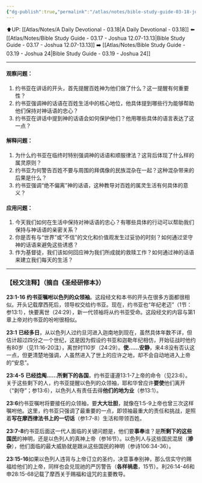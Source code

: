 ```yaml
---
{"dg-publish":true,"permalink":"/atlas/notes/bible-study-guide-03-18-joshua-23/","noteIcon":""}
---
```


⬆️UP: [[Atlas/Notes/A Daily Devotional - 03.18\|A Daily Devotional - 03.18]]
⬅️ [[Atlas/Notes/Bible Study Guide - 03.17 - Joshua 12.07-13.13\|Bible Study Guide - 03.17 - Joshua 12.07-13.13]]
➡️ [[Atlas/Notes/Bible Study Guide - 03.19 - Joshua 24\|Bible Study Guide - 03.19 - Joshua 24]] 

---

#### 观察问题：

1. 约书亚在讲话的开头，首先提醒百姓神为他们做了什么？这一提醒有何重要性？
2. 约书亚强调神的话语在百姓生活中的核心地位，他具体提到哪些行为能够帮助他们保持对神话语的忠心？
3. 约书亚在讲话中提到神的话语会如何保护他们？他用哪些具体的语言表达了这一点？

#### 解释问题：

1. 为什么约书亚在临终时特别强调神的话语和顺服律法？这背后体现了什么样的属灵原则？
2. 约书亚为何警告百姓不要与周围的拜偶像的民族混杂在一起？这种混杂带来的后果是什么？
3. 约书亚强调“绝不偏离”神的话语，这种教导对百姓的属灵生活有何具体的意义？

#### 应用问题：

1. 今天我们如何在生活中保持对神话语的忠心？有哪些具体的行动可以帮助我们保持与神话语的亲密关系？
2. 你是否有与“世界”或“不信”的文化和价值观发生过妥协的时刻？如何通过坚守神的话语来避免这些诱惑？
3. 作为基督徒，我们该如何回应神为我们所成就的救赎工作？如何通过神的话语来建立我们每天的生活？

---
### 【经文注释】（摘自《圣经研修本》）

**23:1-16** **约书亚嘱咐以色列的众领袖**。这段经文和本书的开头在很多方面都很相似。开头记载摩西死后，领导权交给约书亚。现在，约书亚也“年纪老迈”（1节：参13:1），快要离世（24:29），新一代领袖将从约书亚受命。这段经文的内容与第1章上帝对约书亚的吩咐很相似。

**23:1** **已经多日**，从以色列人过约旦河进入迦南地到现在，虽然具体年数不详，但估计超过四分之一个世纪，这是因为假设约书亚和迦勒年纪相仿，开始征战时他约有80岁（见11:16-20注），离世时110岁（24:29）。**使……安静**，来4:8没有否认这一点，但更清楚地强调，人虽然进入了世上的应许之地，却不会自动地进入上帝的“安息”。

**23:4-5** **已经捻阄……所剩下的各国**，约书亚谨遵13:1-7上帝的命令（见23:6）。关于这些剩下的人，约书亚提醒以色列的众领袖，耶和华曾应许**要使**他们离开（“剥夺”；参13:6），以色列人有责任去得**他们的地为业**（参13:1）。

**23:6**约书亚嘱咐将要接任的众领袖，要**大大壮胆**，就像在1:5-9上帝也曾三次这样嘱咐他。这里，约书亚只强调了最重要的一点，即领袖最重大的责任和挑战，是照着**写在摩西律法书上的一切话**（参1:7-8）生活和带领百姓。

**23:7-8**约书亚后面这一代人面临的关键问题是，他们要**事奉**谁？是**所剩下的这些国民**的神明，还是以色列人的真神上帝（参16节）。以色列人与这些国民混居（**掺杂**），他们面临的最大威胁就是跟从这些国民的神明（参诗106:34-36）。

**23:15-16**如果以色列人违背与上帝订立的圣约，决意事奉别神，那么信实守约赐福给他们的上帝，同样也会兑现祂的严厉警告（**各样祸患**，15节）。利26:14-46和申28:15-68记载了摩西关于赐福和诅咒的主要教导。